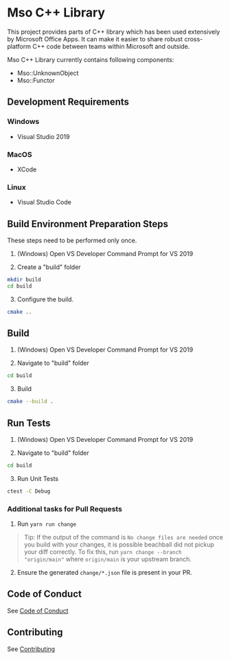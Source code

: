# Mso C++ Library

This project provides parts of C++ library which has been
used extensively by Microsoft Office Apps. It can make it
easier to share robust cross-platform C++ code between teams
within Microsoft and outside.

Mso C++ Library currently contains following components:

* Mso::UnknownObject
* Mso::Functor

## Development Requirements

### Windows

* Visual Studio 2019

### MacOS

* XCode

### Linux

* Visual Studio Code

## Build Environment Preparation Steps

These steps need to be performed only once.

1. (Windows) Open VS Developer Command Prompt for VS 2019

2. Create a "build" folder

```bash
mkdir build
cd build
```

3. Configure the build.

```bash
cmake ..
```

## Build

1. (Windows) Open VS Developer Command Prompt for VS 2019

2. Navigate to "build" folder

```bash
cd build
```

3. Build

```bash
cmake --build .
```

## Run Tests

1. (Windows) Open VS Developer Command Prompt for VS 2019

2. Navigate to "build" folder

```bash
cd build
```

3. Run Unit Tests

```bash
ctest -C Debug
```

### Additional tasks for Pull Requests
1. Run `yarn run change`

> Tip: If the output of the command is `No change files are needed`
> once you build with your changes, it is possible beachball 
> did not pickup your diff correctly. To fix this, run
> `yarn change --branch "origin/main"` where `origin/main` is
> your upstream branch.
2. Ensure the generated `change/*.json` file is present in your
PR.

## Code of Conduct

See [Code of Conduct](CODE_OF_CONDUCT.md)

## Contributing

See [Contributing](CONTRIBUTING.md)
